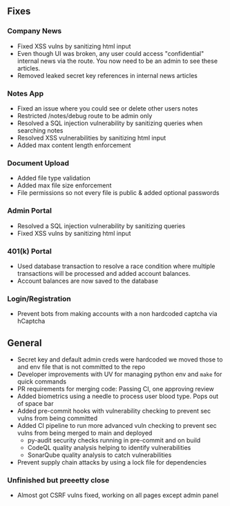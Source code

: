 ## Fixes

### Company News

- Fixed XSS vulns by sanitizing html input
- Even though UI was broken, any user could access "confidential" internal news via the route. You now need to be an admin to see these articles.
- Removed leaked secret key references in internal news articles

### Notes App

- Fixed an issue where you could see or delete other users notes
- Restricted /notes/debug route to be admin only
- Resolved a SQL injection vulnerability by sanitizing queries when searching notes
- Resolved XSS vulnerabilities by sanitizing html input
- Added max content length enforcement

### Document Upload

- Added file type validation
- Added max file size enforcement
- File permissions so not every file is public & added optional passwords

### Admin Portal

- Resolved a SQL injection vulnerability by sanitizing queries
- Fixed XSS vulns by sanitizing html input

### 401(k) Portal

- Used database transaction to resolve a race condition where multiple transactions will be processed and added account balances.
- Account balances are now saved to the database

### Login/Registration

- Prevent bots from making accounts with a non hardcoded captcha via hCaptcha

## General

- Secret key and default admin creds were hardcoded we moved those to and env file that is not committed to the repo
- Developer improvements with UV for managing python env and `make` for quick commands
- PR requirements for merging code: Passing CI, one approving review
- Added biometrics using a needle to process user blood type. Pops out of space bar
- Added pre-commit hooks with vulnerability checking to prevent sec vulns from being committed
- Added CI pipeline to run more advanced vuln checking to prevent sec vulns from being merged to main and deployed
  - py-audit security checks running in pre-commit and on build
  - CodeQL quality analysis helping to identify vulnerabilities
  - SonarQube quality analysis to catch vulnerabilities
- Prevent supply chain attacks by using a lock file for dependencies

### Unfinished but preeetty close

- Almost got CSRF vulns fixed, working on all pages except admin panel
